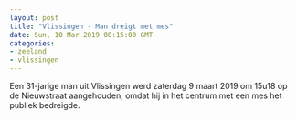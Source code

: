 ```yaml
---
layout: post
title: "Vlissingen - Man dreigt met mes"
date: Sun, 10 Mar 2019 08:15:00 GMT
categories: 
- zeeland 
- vlissingen 
---
```


Een 31-jarige man uit Vlissingen werd zaterdag 9 maart 2019 om 15u18 op de Nieuwstraat aangehouden, omdat hij in het centrum met een mes het publiek bedreigde.
